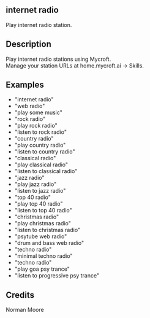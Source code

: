 ## internet radio
Play internet radio station.

## Description 
Play internet radio stations using Mycroft.  
Manage your station URLs at home.mycroft.ai -> Skills.

## Examples 
* "internet radio"
* "web radio"
* "play some music"
* "rock radio"
* "play rock radio"
* "listen to rock radio"
* "country radio"
* "play country radio"
* "listen to country radio"
* "classical radio"
* "play classical radio"
* "listen to classical radio"
* "jazz radio"
* "play jazz radio"
* "listen to jazz radio"
* "top 40 radio"
* "play top 40 radio"
* "listen to top 40 radio"
* "christmas radio"
* "play christmas radio"
* "listen to christmas radio"
* "psytube web radio"
* "drum and bass web radio"
* "techno radio"
* "minimal techno radio"
* "techno radio"
* "play goa psy trance"
* "listen to progressive psy trance"

## Credits 
Norman Moore

